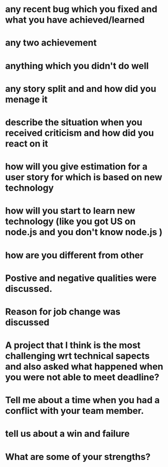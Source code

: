 # any recent bug which you fixed and what you have achieved/learned

# any two achievement

# anything which you didn't do well

# any story split and and how did you menage it

# describe the situation when you received criticism and how did you react on it

# how will you give estimation for a user story for which is based on new technology  

# how will you start to learn new technology (like you got US on node.js and you don't know node.js )

# how are you different from other 
# Postive and negative qualities were discussed.
# Reason for job change was discussed
# A project that I think is the most challenging wrt technical sapects and also asked what happened when you were not able to meet deadline?

# Tell me about a time when you had a conflict with your team member.
# tell us about a win and failure
# What are some of your strengths?
